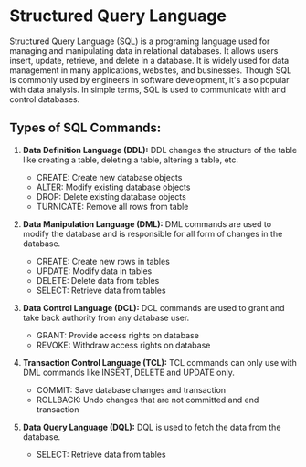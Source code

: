 # Structured Query Language
Structured Query Language (SQL) is a programing language used for managing and manipulating data in relational databases. It allows users insert, update, retrieve, and delete in a database. It is widely used for data management in many applications, websites, and businesses. Though SQL is commonly used by engineers in software development, it's also popular with data analysis. In simple terms, SQL is used to communicate with and control databases. 
 
## Types of SQL Commands: 

1. **Data Definition Language (DDL):** DDL changes the structure of the table like creating a table, deleting a table, altering a table, etc. 
    - CREATE: Create new database objects 
    - ALTER: Modify existing database objects 
    - DROP: Delete existing database objects 
    - TURNICATE: Remove all rows from table 

2. **Data Manipulation Language (DML):** DML commands are used to modify the database and is responsible for all form of changes in the database. 
    - CREATE: Create new rows in tables 
    - UPDATE: Modify data in tables 
    - DELETE: Delete data from tables 
    - SELECT: Retrieve data from tables 

3. **Data Control Language (DCL):** DCL commands are used to grant and take back authority from any database user. 
    - GRANT: Provide access rights on database 
    - REVOKE: Withdraw access rights on database 

4. **Transaction Control Language (TCL):** TCL commands can only use with DML commands like INSERT, DELETE and UPDATE only. 
    - COMMIT: Save database changes and transaction 
    - ROLLBACK: Undo changes that are not committed and end transaction 
  
5. **Data Query Language (DQL):** DQL is used to fetch the data from the database. 
    - SELECT: Retrieve data from tables

 
